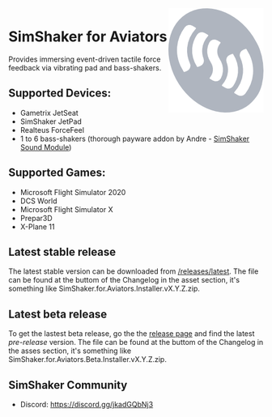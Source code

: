 <img src=" simshakerForAviatorsLogo_small.png" align="right" />

# SimShaker for Aviators

Provides immersing event-driven tactile force feedback via vibrating pad and bass-shakers.

## Supported Devices:
  - Gametrix JetSeat 
  - SimShaker JetPad 
  - Realteus ForceFeel 
  - 1 to 6 bass-shakers (thorough payware addon by Andre - [SimShaker Sound Module](https://simshaker.com/software/general/sound/)) 

## Supported Games:
  - Microsoft Flight Simulator 2020
  - DCS World
  - Microsoft Flight Simulator X
  - Prepar3D
  - X-Plane 11

## Latest stable release
The latest stable version can be downloaded from [/releases/latest](https://github.com/SimShaker-for-Aviators/SimShaker-for-Aviators-Releases/releases/latest). The file can be found at the buttom of the Changelog in the asset section, it's something like SimShaker.for.Aviators.Installer.vX.Y.Z.zip.

## Latest beta release
To get the lastest beta release, go the the [release page](https://github.com/SimShaker-for-Aviators/SimShaker-for-Aviators-Releases/releases) and find the latest *pre-release* version. The file can be found at the buttom of the Changelog in the asses section, it's something like SimShaker.for.Aviators.Beta.Installer.vX.Y.Z.zip.

## SimShaker Community
  - Discord: https://discord.gg/jkadGQbNj3
